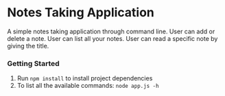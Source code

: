 # Notes Taking Application

A simple notes taking application through command line.
User can add or delete a note. 
User can list all your notes.
User can read a specific note by giving the title.


### Getting Started

1. Run `npm install` to install project dependencies
2. To list all the available commands: `node app.js -h`
